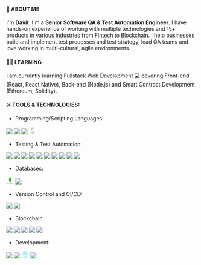 #### 👋 ABOUT ME 

I'm **Davit**. I'm a **Senior Software QA & Test Automation Engineer**. I have hands-on experience of working with multiple technologies and 15+ products in various industries from Fintech to Blockchain. I help businesses build and implement test processes and test strategy, lead QA teams and love working in multi-cultural, agile environments. 

#### 👨‍🎓 LEARNING
I am currently learning Fullstack Web Development 💻 covering Front-end (React, React Native), Back-end (Node.js) and Smart Contract Development (Ethereum, Solidity).

#### ⚔ TOOLS & TECHNOLOGIES:
- Programming/Scripting Languages: 
<p>
  <code><img width="4%" src="https://vectorwiki.com/images/G9sE3__javascript.svg"></code>
  <code><img width="4%" src="https://www.vectorlogo.zone/logos/typescriptlang/typescriptlang-icon.svg"></code>
  <code><img width="4%" src="https://www.vectorlogo.zone/logos/java/java-icon.svg"></code>
  <code><img width="4%" src="https://raw.githubusercontent.com/vscode-icons/vscode-icons/63a4a33b35b50d243716d03b95a955e49db97662/icons/file_type_solidity.svg"></code>
</p>

- Testing & Test Automation:
<p>
  <code><img width="4%" src="https://iconape.com/wp-content/files/gj/370774/svg/370774.svg"></code>
  <code><img width="4%" src="https://www.vectorlogo.zone/logos/mochajs/mochajs-icon.svg"></code>
  <code><img width="4%" src="https://www.vectorlogo.zone/logos/chaijs/chaijs-icon.svg"></code>
  <code><img width="4%" src="https://raw.githubusercontent.com/gilbarbara/logos/9c6e5e9ef3c297da414a4809ae9f0f56a6384e91/logos/webdriverio.svg"></code>
  <code><img width="4%" src="https://raw.githubusercontent.com/bestofjs/bestofjs-webui/dd29d40f829c2cea9cbd7ffac13a3add888e2199/public/logos/playwright.svg"></code>
  <code><img width="4%" src="https://www.vectorlogo.zone/logos/protractortest/protractortest-icon.svg"></code>
  <code><img width="4%" src="https://raw.githubusercontent.com/get-icon/geticon/fc0f660daee147afb4a56c64e12bde6486b73e39/icons/selenium.svg"></code>
  <code><img width="4%" src="https://raw.githubusercontent.com/detain/svg-logos/aecbca0b533703a389211cddb0ca159a5d50553e/svg/appium.svg"></code>
  <code><img width="4%" src="https://www.vectorlogo.zone/logos/getpostman/getpostman-icon.svg"></code>
  <code><img width="4%" src="https://vectorwiki.com/images/v21Kn__swaggerhub.svg"></code>
</p>

- Databases:
<p>
  <code><img width="4%" src="https://raw.githubusercontent.com/devicons/devicon/1119b9f84c0290e0f0b38982099a2bd027a48bf1/icons/mongodb/mongodb-plain-wordmark.svg"></code>
  <code><img width="4%" src="https://raw.githubusercontent.com/amido/azure-vector-icons/44d6fb82666171e8a77bda35ab80303ecc880e1b/icons/SQL%20Database%20(SQL%20Azure).svg"></code>
</p>

- Version Control and CI/CD:
<p>
  <code><img width="4%" src="https://www.vectorlogo.zone/logos/jenkins/jenkins-icon.svg"></code>
  <code><img width="4%" src="https://www.vectorlogo.zone/logos/git-scm/git-scm-icon.svg"></code>
</p>

- Blockchain:
<p>
  <code><img width="4%" src="https://raw.githubusercontent.com/gilbarbara/logos/9c6e5e9ef3c297da414a4809ae9f0f56a6384e91/logos/ganache-icon.svg"></code>
  <code><img width="4%" src="https://raw.githubusercontent.com/gilbarbara/logos/9c6e5e9ef3c297da414a4809ae9f0f56a6384e91/logos/truffle-icon.svg"></code>
  <code><img width="4%" src="https://raw.githubusercontent.com/gilbarbara/logos/9c6e5e9ef3c297da414a4809ae9f0f56a6384e91/logos/hardhat-icon.svg"></code>
  <code><img width="4%" src="https://vectorwiki.com/images/Cmcvq__ethereum-eth.svg"></code>
  <code><img width="4%" src="https://raw.githubusercontent.com/maxogden/hexbin/90a6aae0ebb12d4ac9810f870b67100d913a18f4/vector/ipfs.svg"></code>
</p>

- Development:
<p>
  <code><img width="4%" src="https://raw.githubusercontent.com/leungwensen/svg-icon/8b84d725b0d2be8f5d87cac7f2c386682ce43563/dist/svg/logos/html-5.svg"></code>
  <code><img width="4%" src="https://raw.githubusercontent.com/shgysk8zer0/logos/f3a3db236f747f242c4072262fbb55b36996181e/css3.svg"></code>
  <code><img width="4%" src="https://raw.githubusercontent.com/devicons/devicon/1119b9f84c0290e0f0b38982099a2bd027a48bf1/icons/react/react-original-wordmark.svg"></code>
  <code><img width="4%" src="https://upload.wikimedia.org/wikipedia/commons/thumb/b/b2/Bootstrap_logo.svg/1024px-Bootstrap_logo.svg.png?20210507000024"></code>
</p>

